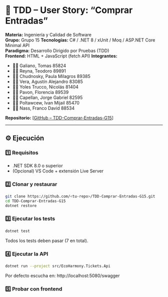 # 🧩 TDD – User Story: “Comprar Entradas”

**Materia:** Ingeniería y Calidad de Software  
**Grupo:** Grupo 15
**Tecnologías:** C# / .NET 8 / xUnit / Moq / ASP.NET Core Minimal API  
**Paradigma:** Desarrollo Dirigido por Pruebas (TDD)  
**Frontend:** HTML + JavaScript (fetch API)
**Integrantes:**
- 👨‍💻 Galiano, Tomas 85824
- 👨‍💻 Reyna, Teodoro 89891
- 👩‍💻 Chudnosky, Paula Milagros 89385
- 👨‍💻 Vera, Agustín Alejandro 83085
- 👨‍💻 Yoles Trucco, Nicolás 81404
- 👩‍💻 Pavon, Florencia 89539
- 👨‍💻 Capellan, Jorge Gabriel 82595
- 👨‍💻 Poltawcew, Ivan Mijail 85470
- 👨‍💻 Nass, Franco David 88534

**Repositorio:** [[GitHub – TDD-Comprar-Entradas-G15](https://github.com/paulachudnosky/TDD-Comprar-Entradas-G15)]

---

## ⚙️ Ejecución

### 1️⃣ Requisitos
- .NET SDK 8.0 o superior  
- (Opcional) VS Code + extensión Live Server

### 2️⃣ Clonar y restaurar
```bash
git clone https://github.com/<tu-repo>/TDD-Comprar-Entradas-G15.git
cd TDD-Comprar-Entradas-G15
dotnet restore
```

### 3️⃣ Ejecutar los tests
```bash
dotnet test
```
Todos los tests deben pasar (7 en total).

### 4️⃣ Ejecutar la API
```bash
dotnet run --project src/EcoHarmony.Tickets.Api
```
Por defecto escucha en:
http://localhost:5080/swagger

### 5️⃣ Probar con frontend
